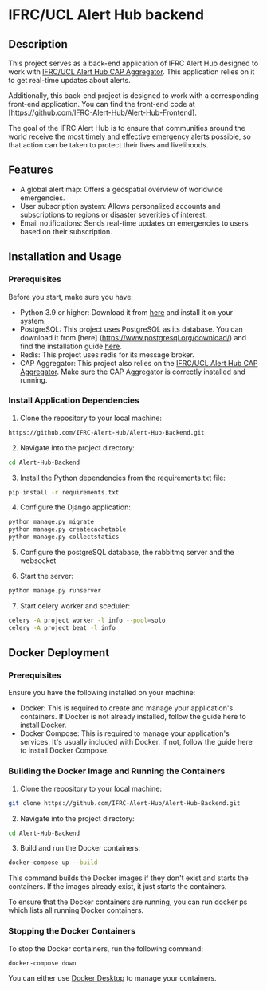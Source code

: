 # IFRC/UCL Alert Hub backend

## Description

This project serves as a back-end application of IFRC Alert Hub designed to work with [IFRC/UCL
Alert Hub CAP Aggregator](https://github.com/IFRC-Alert-Hub/Alert-Hub-CAP-Aggregator).
This application relies on it to get real-time updates about alerts.

Additionally, this back-end project is designed to work with a corresponding front-end application.
You can find the front-end code at [https://github.com/IFRC-Alert-Hub/Alert-Hub-Frontend].

The goal of the IFRC Alert Hub is to ensure that communities around the world receive the most
timely and effective emergency alerts possible, so that action can be taken to protect their lives
and livelihoods.

## Features

- A global alert map: Offers a geospatial overview of worldwide emergencies.
- User subscription system: Allows personalized accounts and subscriptions to regions or disaster
  severities of interest.
- Email notifications: Sends real-time updates on emergencies to users based on their subscription.

## Installation and Usage

### Prerequisites

Before you start, make sure you have:

- Python 3.9 or higher: Download it from [here](https://www.python.org/downloads/) and install
  it on your system.
- PostgreSQL: This project uses PostgreSQL as its database. You can download it from [here]
  (https://www.postgresql.org/download/) and find the installation
  guide [here](https://www.postgresql.org/docs/10/installation.html).
- Redis: This project uses redis for its message broker.
- CAP Aggregator: This project also relies on
  the [IFRC/UCL Alert Hub CAP Aggregator](https://github.com/IFRC-Alert-Hub/Alert-Hub-CAP-Aggregator).
  Make sure the CAP Aggregator is correctly installed and running.

### Install Application Dependencies

1. Clone the repository to your local machine:

```bash
https://github.com/IFRC-Alert-Hub/Alert-Hub-Backend.git
```

2. Navigate into the project directory:

```bash
cd Alert-Hub-Backend
```

3. Install the Python dependencies from the requirements.txt file:

```bash
pip install -r requirements.txt
```

4. Configure the Django application:

```bash
python manage.py migrate
python manage.py createcachetable
python manage.py collectstatics
```

5. Configure the postgreSQL database, the rabbitmq server and the websocket

6. Start the server:

```bash
python manage.py runserver
```

7. Start celery worker and sceduler:

```bash
celery -A project worker -l info --pool=solo
celery -A project beat -l info
```

## Docker Deployment

### Prerequisites

Ensure you have the following installed on your machine:

- Docker: This is required to create and manage your application's containers. If Docker is not
  already installed, follow the guide here to install Docker.
- Docker Compose: This is required to manage your application's services. It's usually included
  with Docker. If not, follow the guide here to install Docker Compose.

### Building the Docker Image and Running the Containers

1. Clone the repository to your local machine:

```bash
git clone https://github.com/IFRC-Alert-Hub/Alert-Hub-Backend.git
```

2. Navigate into the project directory:

```bash
cd Alert-Hub-Backend
```

3. Build and run the Docker containers:

```bash
docker-compose up --build
```

This command builds the Docker images if they don't exist and starts the containers. If the images
already exist, it just starts the containers.

To ensure that the Docker containers are running, you can run docker ps which lists all running
Docker containers.

### Stopping the Docker Containers
To stop the Docker containers, run the following command:
```bash
docker-compose down
```

You can either use [Docker Desktop](https://www.docker.com/products/docker-desktop/) to manage 
your containers.